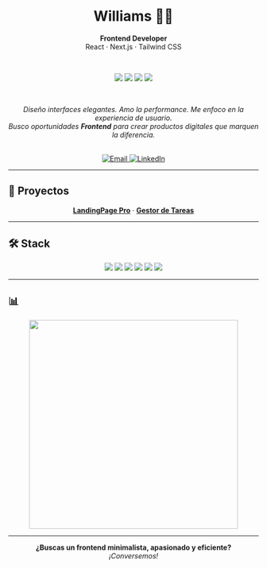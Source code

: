 <!-- Banner superior minimalista (opcional, sube tu imagen al repo y pon el link aquí) -->
<!-- <p align="center">
  <img src="https://your-url.com/banner-minimalista.png" width="100%" alt="Banner Williams Frontend"/>
</p> -->

<h1 align="center">Williams 👨‍💻</h1>
<p align="center">
  <b>Frontend Developer</b> <br/>
  <span>React · Next.js · Tailwind CSS</span>
</p>

<br/>

<p align="center">
  <img src="https://img.shields.io/badge/-React-20232A?style=for-the-badge&logo=react&logoColor=61DAFB"/>
  <img src="https://img.shields.io/badge/-Next.js-000?style=for-the-badge&logo=next.js&logoColor=fff"/>
  <img src="https://img.shields.io/badge/-TailwindCSS-38B2AC?style=for-the-badge&logo=tailwindcss&logoColor=fff"/>
  <img src="https://img.shields.io/badge/-TypeScript-3178C6?style=for-the-badge&logo=typescript&logoColor=fff"/>
</p>

<br/>

<p align="center">
  <i>Diseño interfaces elegantes. Amo la performance. Me enfoco en la experiencia de usuario.<br>
  Busco oportunidades <b>Frontend</b> para crear productos digitales que marquen la diferencia.</i>
</p>

<br/>

<div align="center">
  <a href="mailto:tuemail@email.com">
    <img alt="Email" src="https://img.shields.io/badge/email-%23D14836.svg?&style=flat-square&logo=gmail&logoColor=white"/>
  </a>
  <a href="https://www.linkedin.com/in/tu-linkedin">
    <img alt="LinkedIn" src="https://img.shields.io/badge/linkedin-%230077B5.svg?&style=flat-square&logo=linkedin&logoColor=white"/>
  </a>
</div>

---

## 🚀 Proyectos

<p align="center">
  <a href="URL_DEL_PROYECTO_1"><b>LandingPage Pro</b></a> · 
  <a href="URL_DEL_PROYECTO_2"><b>Gestor de Tareas</b></a>
</p>

---

## 🛠️ Stack

<p align="center">
  <img src="https://img.shields.io/badge/React-20232A?style=flat&logo=react&logoColor=61DAFB"/>
  <img src="https://img.shields.io/badge/Next.js-000?style=flat&logo=next.js&logoColor=fff"/>
  <img src="https://img.shields.io/badge/TailwindCSS-38B2AC?style=flat&logo=tailwindcss&logoColor=fff"/>
  <img src="https://img.shields.io/badge/TypeScript-3178C6?style=flat&logo=typescript&logoColor=fff"/>
  <img src="https://img.shields.io/badge/JavaScript-f7df1e?style=flat&logo=javascript&logoColor=black"/>
  <img src="https://img.shields.io/badge/Figma-fff?style=flat&logo=figma"/>
</p>

---

## 📊

<p align="center">
  <img src="https://github-readme-stats.vercel.app/api?username=wrmpzzz&show_icons=true&theme=radical" width="420"/>
</p>

---

<p align="center">
  <b>¿Buscas un frontend minimalista, apasionado y eficiente?</b><br>
  <i>¡Conversemos!</i>
</p>
